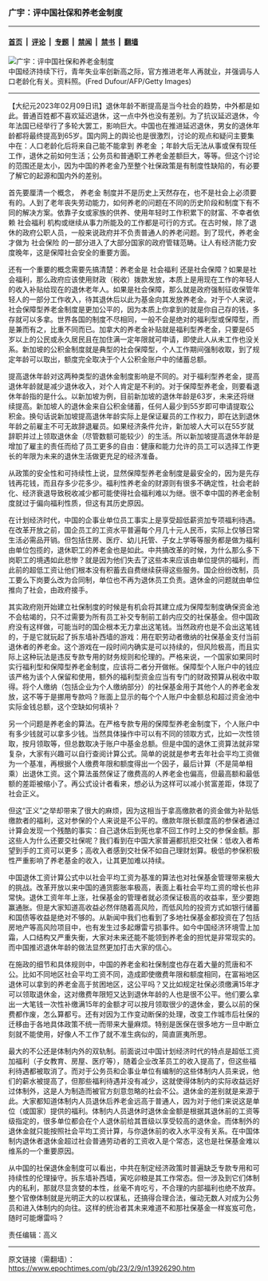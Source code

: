 ### 广宇：评中国社保和养老金制度

---

#### [首页](../../../..?n13926290) &nbsp;|&nbsp; [评论](../../../../../epoch-comment?n13926290) &nbsp;|&nbsp; [专题](../../../../../epoch-special?n13926290) &nbsp;|&nbsp; [禁闻](../../../../../epoch-news?n13926290) &nbsp;|&nbsp; [禁书](../../../../../books?n13926290) &nbsp;|&nbsp; [翻墙](https://github.com/gfw-breaker/nogfw/blob/master/README.md?n13926290)


<div><img alt="广宇：评中国社保和养老金制度" class="attachment-djy_600_400 size-djy_600_400 wp-post-image" src="https://i.epochtimes.com/assets/uploads/2023/02/id13926293-GettyImages-1152058253.jpeg"/>
<div class="caption">
 中国经济持续下行，青年失业率创新高之际，官方推进老年人再就业，并强调与人口老龄化有关。资料照。(Fred Dufour/AFP/Getty Images)
</div></div><hr/><div class="post_content" id="artbody" itemprop="articleBody">
 <!-- article content begin -->
 <p>
  【大纪元2023年02月09日讯】退休年龄不断提高是当今社会的趋势，中外都是如此。普通百姓都不喜欢延迟退休，这一点中外也没有差别。为了抗议延迟退休，今年法国已经举行了多轮大罢工，影响巨大。中国也在推进延迟退休，男女的退休年龄都将最终提高到65岁。国内网上的舆论也是很激烈，讨论的观点和疑问主要集中在：人口老龄化后将来自己能不能拿到
  <ok href="https://www.epochtimes.com/gb/tag/%E5%85%BB%E8%80%81%E9%87%91.html">
   养老金
  </ok>
  ；年龄大后无法从事或保有现任工作，退休之前如何生活；公务员和普通职工养老金差额巨大，等等。但这个讨论的范围还是太小，因为中国的养老金乃至整个社保政策是有制度性缺陷的，有必要了解它的起源和国内外的差别。
 </p>
 <p>
  首先要厘清一个概念，
  <ok href="https://www.epochtimes.com/gb/tag/%E5%85%BB%E8%80%81%E9%87%91.html">
   养老金
  </ok>
  制度并不是历史上天然存在，也不是社会上必须要有的。人到了老年丧失劳动能力，如何养老的问题在不同的历史阶段和制度下有不同的解决方案。依靠子女或家族的供养、使用年轻时工作积累下的财富、不幸者依赖
  <ok href="https://www.epochtimes.com/gb/tag/%E7%A4%BE%E4%BC%9A%E7%A6%8F%E5%88%A9.html">
   社会福利
  </ok>
  机构或继续从事力所能及的工作都是可行的方式。在古时候，除了退休的政府公职人员，一般来说政府并不负责普通人的养老问题。到了现代，养老金才做为
  <ok href="https://www.epochtimes.com/gb/tag/%E7%A4%BE%E4%BC%9A%E4%BF%9D%E9%99%A9.html">
   社会保险
  </ok>
  的一部分进入了大部分国家的政府管辖范畴。让人有经济能力安度晚年，这是保障社会安全的重要方面。
 </p>
 <p>
  还有一个重要的概念需要先搞清楚：养老金是
  <ok href="https://www.epochtimes.com/gb/tag/%E7%A4%BE%E4%BC%9A%E7%A6%8F%E5%88%A9.html">
   社会福利
  </ok>
  还是社会保障？如果是社会福利，那么政府应该使用财政（税收）拨款发放，本质上是用现在工作的年轻人的收入补贴给现在的退休老年人。如果是社会保障，那么就是政府强制征收保管年轻人的一部分工作收入，待其退休后以此为基金向其发放养老金。对于个人来说，社会保障型养老金制度是更加公平的，因为本质上你拿到的就是你自己存的钱，多存就可以多拿。世界各国的制度不尽相同，一般不会是绝对的福利型或保障型，而是兼而有之，比重不同而已。加拿大的养老金补贴就是福利型养老金，只要是65岁以上的公民或永久居民且在加住满一定年限就可申请，即使此人从未工作也没关系。新加坡的公积金制度就是典型的社会保障型，个人工作期间强制收取，到了规定年龄可以取出，额度完全取决于个人公积金账户中的储蓄总额。
 </p>
 <p>
  提高退休年龄对这两种类型的退休金制度影响是不同的。对于福利型养老金，提高退休年龄就是减少退休收入，对个人肯定是不利的。对于保障型养老金，则要看退休年龄指的是什么。以新加坡为例，目前新加坡的退休年龄是63岁，未来还将继续提高。新加坡人的退休金来自公积金储蓄，任何人最少到55岁即可申请提取公积金。换句话说新加坡提高退休年龄实际上是保证雇员的工作权力，即在达到退休年龄之前雇主不可无故辞退雇员。如果经济条件允许，新加坡人大可以在55岁就辞职并过上领取退休金（尽管数额可能较少）的生活。所以新加坡提高退休年龄是增加了雇主的责任而给了员工更多的自由：健康和能力允许的员工可以选择工作更长的年限为未来的退休生活做更充足的经济准备。
 </p>
 <p>
  从政策的安全性和可持续性上说，显然保障型养老金制度是最安全的，因为是先存钱再花钱，而且存多少花多少。福利性养老金的财源则有很多不确定性，社会老龄化、经济衰退导致税收减少都可能使得社会福利难以为继。很不幸中国的养老金制度就过于偏向福利性质，但这有其历史原因。
 </p>
 <p>
  在计划经济时代，中国的企事业单位员工事实上是享受超低薪资加专项福利待遇。在改革开放之前，国企员工的工资水平普遍每个月几十元人民币，实际上仅够日常生活必需品开销。但包括住房、医疗、幼儿托管、子女上学等等服务都是做为福利由单位包揽的，退休职工的养老金也是如此。中共搞改革的时候，为什么那么多下岗职工的境遇如此悲惨？就是因为他们失去了这些本来应该由单位提供的福利，而此前的超低工资让他们根本没有积蓄去自费继续获得这些服务。国企纷纷改制，员工要么下岗要么改为合同制，单位也不再为退休员工负责。退休金的问题就由单位推向了社会，由政府接手。
 </p>
 <p>
  其实政府刚开始建立社保制度的时候是有机会将其建立成为保障型制度确保资金池不会枯竭的，只不过需要为所有员工补交专制前工龄内应交的社保基金。但中国政府没有这样做，可能当时的国企根本无力拿出这笔钱。当然政府也是不会出这笔钱的，于是它就玩起了拆东墙补西墙的游戏：用在职劳动者缴纳的社保基金支付当前退休者的养老金。这个游戏在一段时间内确实是可以持续的，但风险极高，而且实际上这种玩法是违反专款专用的财务规则和伦理的。严格来说，一个国家如果同时实行福利型和保障型养老金制度，应该将二者分开做帐。保障型个人账户中的钱应该严格为该个人保留和使用，额外的福利型资金应当有专门的财政预算从税收中取得。将个人缴纳（包括企业为个人缴纳部分）的社保基金用于其他个人的养老金发放，这不等于是挪用专款吗？账面上显示的每个个人账户中金额总和超过资金池中实际金钱总额，这个空缺如何填补？
 </p>
 <p>
  另一个问题是养老金的算法。在严格专款专用的保障型养老金制度下，个人账户中有多少钱就可以拿多少钱。当然具体操作中可以有不同的领取方式，比如一次性领取，按月领取等，但总数取决于账户中基金总额。但是中国的退休工资算法就非常复杂，大家有兴趣可以自行查阅计算公式。简单的说就是参考去年社会平均工资做为一个基准，再根据个人缴费年限和额度得出一个因子，最后计算（不是简单相乘）出退休工资。这个算法虽然保证了缴费高的人养老金也偏高，但最高额和最低额的差距被缩小了。再公式设计者看来，想必认为这样可以减小贫富差距，体现了社会正义。
 </p>
 <p>
  但这“正义”之举却带来了很大的麻烦，因为这相当于拿高缴款者的资金做为补贴低缴款者的福利，这对参保的个人来说是不公平的。缴款年限长额度高的参保者通过计算会发现一个残酷的事实：自己退休后到死也拿不回工作时上交的参保金额。那这些人为什么还要交社保呢？我们看到在中国大家普遍都抗拒交社保：低收入者希望到手的工资可以更多；高收入者感到交社保不如自己理财划算。极低的参保积极性严重影响了养老基金的收入，让其更加难以持续。
 </p>
 <p>
  中国退休工资计算公式中以社会平均工资为基准的算法也对社保基金管理带来极大的挑战。改革开放以来中国的通货膨胀率极高，表面上看社会平均工资的增长也非常快。退休工资年年上涨，社保基金的管理者就必须保证极高的收益率，至少要跑赢通胀。但是大家知道高收益必然伴随着高风险，而低风险的投资方式如银行储蓄和国债等收益是绝对不够的。从新闻中我们也看到了多地社保基金都投资在了包括房地产等高风险项目中，也有发生过多起爆雷亏损事件。如今中国经济环境雪上加霜，人口结构又严重失衡，大家对未来还能不能领到养老金的担忧是非常现实的。而中国推迟退休年龄的做法显然更加打击大家的信心。
 </p>
 <p>
  在施政的细节和具体规则中，中国的养老金和社保制度也存在着大量的荒唐和不公。比如不同地区社会平均工资不同，造成即使缴费年限和额度相同，在富裕地区退休可以拿到的养老金高于贫困地区，这公平吗？又比如规定社保必须缴满15年才可以领取退休金，这对缴费年限短又达到退休年龄的人也是很不公平。他们要么拿出一大笔钱一次性补缴满15年的金额才可以按月领取很少的退休金，要么以前的保费都作废，怎么算都亏。还有对因为工作变动断保的处理，改变工作城市后社保的迁移由于各地具体政策不统一而带来大量麻烦。特别是医保在很多地方一旦中断立刻就不能使用，好像人不工作了就不准生病似的，简直匪夷所思。
 </p>
 <p>
  最大的不公还是体制内外的双轨制。前面说过中国计划经济时代的特点是超低工资加福利（子女教育、房屋、医疗等），随着企业改革员工的收入提高了，但这些福利待遇都被取消了。而对于公务员和企事业单位有编制的这些体制内人员来说，他们的薪水被提高了，但那些福利待遇并没有减少，这就使得体制内的实际收益远好过体制外，这是人为制造而被官方刻意忽略的社会不公。退休金的差别就是来源于此。大家都知道体制内人员退休后养老金远高于普通人，因为对于他们来说这是单位（或国家）提供的福利。体制内人员退休时退休金金额是根据其退休前的工资等级指定的，很多单位都会在个人退休前给其晋级以享受较高的退休金。而体制外的退休金就只能按照社会平均工资计算，与你退休前的收入水平没有关系。在中国体制内退休者退休金超过社会普通劳动者的工资收入是个常态，这也是社保基金难以维系的一个重要原因。
 </p>
 <p>
  从中国的社保退休金制度可以看出，中共在制定经济政策时普遍缺乏专款专用和可持续性的伦理操守。拆东墙补西墙，寅吃卯粮是其工作常态。但一涉及到它们体制内的私利，那就尽显贪婪的本性，丝毫不肯吃亏，不合理的内部福利也绝不放弃。整个官僚体制就是光明正大的以权谋私，还搞得合理合法，催动无数人对成为公务员和进入体制内的向往。这样的统治者其未来难道不和那社保基金一样岌岌可危，随时可能爆雷吗？
 </p>
 <p>
  责任编辑：高义
 </p>
 <!-- article content end -->
 <div id="below_article_ad">
 </div>
</div>


---

原文链接（需翻墙）：https://www.epochtimes.com/gb/23/2/9/n13926290.htm